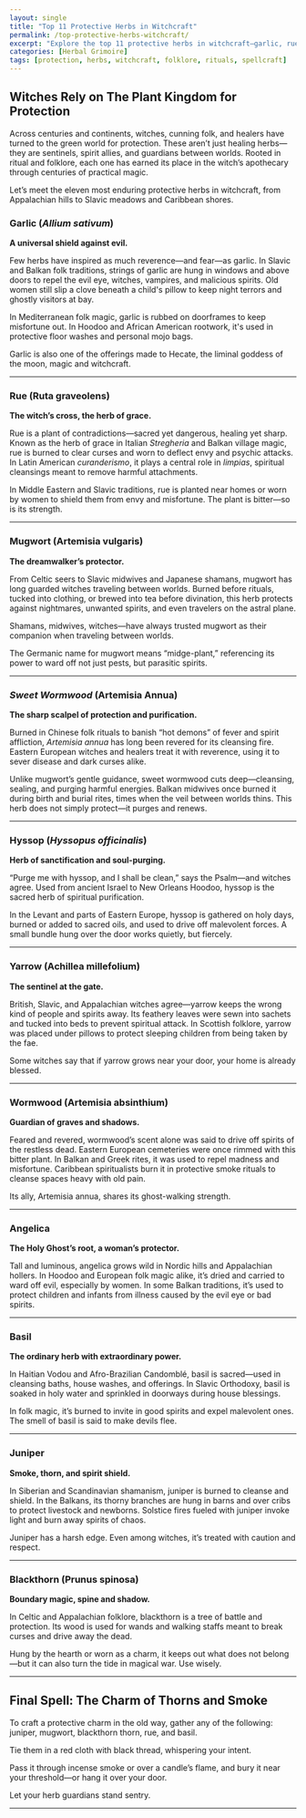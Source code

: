 ```yaml
---
layout: single
title: "Top 11 Protective Herbs in Witchcraft"
permalink: /top-protective-herbs-witchcraft/
excerpt: "Explore the top 11 protective herbs in witchcraft—garlic, rue, mugwort, and more. Discover their folklore, magical uses, and the powerful protection spells used by witches across cultures."
categories: [Herbal Grimoire]
tags: [protection, herbs, witchcraft, folklore, rituals, spellcraft]
---
```


## Witches Rely on The Plant Kingdom for Protection 

Across centuries and continents, witches, cunning folk, and healers have turned to the green world for protection. These aren’t just healing herbs—they are sentinels, spirit allies, and guardians between worlds. Rooted in ritual and folklore, each one has earned its place in the witch’s apothecary through centuries of practical magic.

Let’s meet the eleven most enduring protective herbs in witchcraft, from Appalachian hills to Slavic meadows and Caribbean shores.

### Garlic (*Allium sativum*) 

**A universal shield against evil.**

Few herbs have inspired as much reverence—and fear—as garlic. In Slavic and Balkan folk traditions, strings of garlic are hung in windows and above doors to repel the evil eye, witches, vampires, and malicious spirits. Old women still slip a clove beneath a child's pillow to keep night terrors and ghostly visitors at bay.

In Mediterranean folk magic, garlic is rubbed on doorframes to keep misfortune out. In Hoodoo and African American rootwork, it's used in protective floor washes and personal mojo bags.

Garlic is also one of the offerings made to Hecate, the liminal goddess of the moon, magic and witchcraft. 

---

### Rue (Ruta graveolens)

**The witch’s cross, the herb of grace.**

Rue is a plant of contradictions—sacred yet dangerous, healing yet sharp. Known as the herb of grace in Italian *Stregheria* and Balkan village magic, rue is burned to clear curses and worn to deflect envy and psychic attacks. In Latin American *curanderismo*, it plays a central role in *limpias*, spiritual cleansings meant to remove harmful attachments.

In Middle Eastern and Slavic traditions, rue is planted near homes or worn by women to shield them from envy and misfortune. The plant is bitter—so is its strength.

---

### Mugwort (Artemisia vulgaris)

**The dreamwalker’s protector.**

From Celtic seers to Slavic midwives and Japanese shamans, mugwort has long guarded witches traveling between worlds. Burned before rituals, tucked into clothing, or brewed into tea before divination, this herb protects against nightmares, unwanted spirits, and even travelers on the astral plane.

Shamans, midwives, witches—have always trusted mugwort as their companion when traveling between worlds.

The Germanic name for mugwort means “midge-plant,” referencing its power to ward off not just pests, but parasitic spirits.

---

### *Sweet Wormwood* (Artemisia Annua)

**The sharp scalpel of protection and purification.**

Burned in Chinese folk rituals to banish “hot demons” of fever and spirit affliction, *Artemisia annua* has long been revered for its cleansing fire. Eastern European witches and healers treat it with reverence, using it to sever disease and dark curses alike.

Unlike mugwort’s gentle guidance, sweet wormwood cuts deep—cleansing, sealing, and purging harmful energies. Balkan midwives once burned it during birth and burial rites, times when the veil between worlds thins. This herb does not simply protect—it purges and renews.

---

### Hyssop (*Hyssopus officinalis*)  
**Herb of sanctification and soul-purging.**

“Purge me with hyssop, and I shall be clean,” says the Psalm—and witches agree. Used from ancient Israel to New Orleans Hoodoo, hyssop is the sacred herb of spiritual purification.

In the Levant and parts of Eastern Europe, hyssop is gathered on holy days, burned or added to sacred oils, and used to drive off malevolent forces. A small bundle hung over the door works quietly, but fiercely.

---

### Yarrow (Achillea millefolium)

**The sentinel at the gate.**

British, Slavic, and Appalachian witches agree—yarrow keeps the wrong kind of people and spirits away. Its feathery leaves were sewn into sachets and tucked into beds to prevent spiritual attack. In Scottish folklore, yarrow was placed under pillows to protect sleeping children from being taken by the fae.

Some witches say that if yarrow grows near your door, your home is already blessed.

---

### Wormwood (Artemisia absinthium)

**Guardian of graves and shadows.**

Feared and revered, wormwood’s scent alone was said to drive off spirits of the restless dead. Eastern European cemeteries were once rimmed with this bitter plant. In Balkan and Greek rites, it was used to repel madness and misfortune. Caribbean spiritualists burn it in protective smoke rituals to cleanse spaces heavy with old pain.

Its ally, Artemisia annua, shares its ghost-walking strength.

---

### Angelica

**The Holy Ghost’s root, a woman’s protector.**

Tall and luminous, angelica grows wild in Nordic hills and Appalachian hollers. In Hoodoo and European folk magic alike, it’s dried and carried to ward off evil, especially by women. In some Balkan traditions, it’s used to protect children and infants from illness caused by the evil eye or bad spirits.

---

### Basil

**The ordinary herb with extraordinary power.**

In Haitian Vodou and Afro-Brazilian Candomblé, basil is sacred—used in cleansing baths, house washes, and offerings. In Slavic Orthodoxy, basil is soaked in holy water and sprinkled in doorways during house blessings.

In folk magic, it’s burned to invite in good spirits and expel malevolent ones. The smell of basil is said to make devils flee.

---

### Juniper

**Smoke, thorn, and spirit shield.**

In Siberian and Scandinavian shamanism, juniper is burned to cleanse and shield. In the Balkans, its thorny branches are hung in barns and over cribs to protect livestock and newborns. Solstice fires fueled with juniper invoke light and burn away spirits of chaos.

Juniper has a harsh edge. Even among witches, it’s treated with caution and respect.

---

### Blackthorn (Prunus spinosa)

**Boundary magic, spine and shadow.**

In Celtic and Appalachian folklore, blackthorn is a tree of battle and protection. Its wood is used for wands and walking staffs meant to break curses and drive away the dead.

Hung by the hearth or worn as a charm, it keeps out what does not belong—but it can also turn the tide in magical war. Use wisely.

---

## Final Spell: The Charm of Thorns and Smoke

To craft a protective charm in the old way, gather any of the following: juniper, mugwort, blackthorn thorn, rue, and basil. 

Tie them in a red cloth with black thread, whispering your intent. 

Pass it through incense smoke or over a candle’s flame, and bury it near your threshold—or hang it over your door.

Let your herb guardians stand sentry.

---

